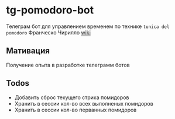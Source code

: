 # tg-pomodoro-bot
Телеграм бот для управлением временем по технике `tunica del pomodoro` Франческо Чирилло
[wiki](https://ru.wikipedia.org/wiki/%D0%9C%D0%B5%D1%82%D0%BE%D0%B4_%D0%BF%D0%BE%D0%BC%D0%B8%D0%B4%D0%BE%D1%80%D0%B0)

## Мативация
Получение опыта в разработке телеграмм ботов

## Todos
- Добавить сброс текущего стрика помидоров
- Хранить в сессии кол-во всех выполненых помидоров
- Хранить в сессии кол-во перванных помидоров
